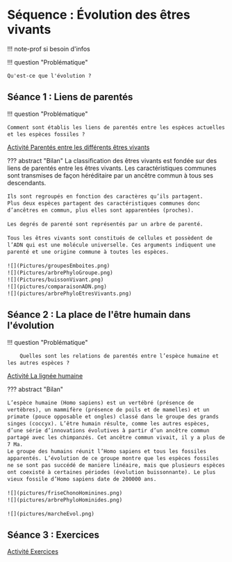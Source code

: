 # Séquence : Évolution des êtres vivants

!!! note-prof
    si besoin d'infos


!!! question "Problématique"

    Qu'est-ce que l'évolution ?
    



## Séance 1 : Liens de parentés

!!! question "Problématique"

    Comment sont établis les liens de parentés entre les espèces actuelles et les espèces fossiles ?

[Activité Parentés entre les différents êtres vivants](../liensParente)




??? abstract "Bilan"
    La classification des êtres vivants est fondée sur des liens de parentés entre les êtres vivants. Les caractéristiques communes sont transmises de façon héréditaire par un ancêtre commun à tous ses descendants.

    Ils sont regroupés en fonction des caractères qu’ils partagent.
    Plus deux espèces partagent des caractéristiques communes donc d’ancêtres en commun, plus elles sont apparentées (proches).

    Les degrés de parenté sont représentés par un arbre de parenté.

    Tous les êtres vivants sont constitués de cellules et possèdent de l’ADN qui est une molécule universelle. Ces arguments indiquent une parenté et une origine commune à toutes les espèces.

    ![](Pictures/groupesEmboites.png)
    ![](Pictures/arbrePhyloGroupe.png)
    ![](Pictures/buissonVivant.png)
    ![](pictures/comparaisonADN.png)
    ![](pictures/arbrePhyloEtresVivants.png)


## Séance 2 : La place de l'être humain dans l'évolution

!!! question "Problématique"

        Quelles sont les relations de parentés entre l’espèce humaine et les autres espèces ?


[Activité La lignée humaine](../evolHum)




??? abstract "Bilan"

    L’espèce humaine (Homo sapiens) est un vertébré (présence de vertèbres), un mammifère (présence de poils et de mamelles) et un primate (pouce opposable et ongles) classé dans le groupe des grands singes (coccyx). L’être humain résulte, comme les autres espèces, d’une série d’innovations évolutives à partir d’un ancêtre commun partagé avec les chimpanzés. Cet ancêtre commun vivait, il y a plus de 7 Ma.
    Le groupe des humains réunit l’Homo sapiens et tous les fossiles apparentés. L’évolution de ce groupe montre que les espèces fossiles ne se sont pas succédé de manière linéaire, mais que plusieurs espèces ont coexisté à certaines périodes (évolution buissonnante). Le plus vieux fossile d’Homo sapiens date de 200000 ans. 

    ![](pictures/friseChonoHominines.png)
    ![](pictures/arbrePhyloHominides.png)

    ![](pictures/marcheEvol.png)

    
## Séance 3 : Exercices


[Activité Exercices](../exercices)